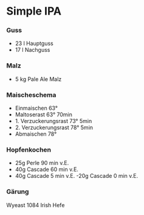 # Simple IPA

### Guss
- 23 l Hauptguss
- 17 l Nachguss

### Malz
* 5 kg Pale Ale Malz

### Maischeschema
- Einmaischen 63° 
- Maltoserast 63° 70min
- 1\. Verzuckerungsrast 73° 5min
- 2\. Verzuckerungsrast 78° 5min
- Abmaischen 78° 

### Hopfenkochen
- 25g Perle 90 min v.E.
- 40g Cascade 60 min v.E.
- 40g Cascade 5 min v.E.
 -20g Cascade 0 min v.E.

### Gärung
Wyeast 1084 Irish Hefe
